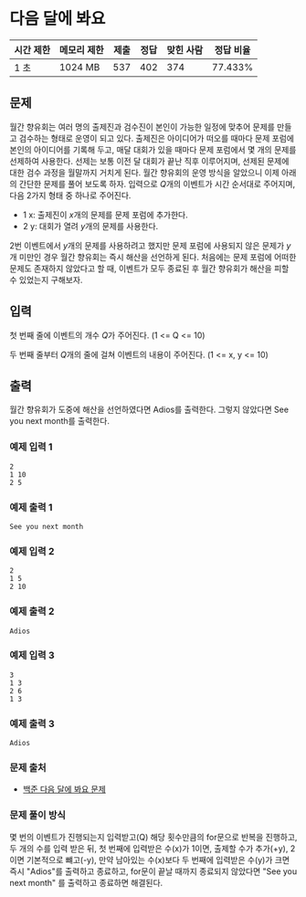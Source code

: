 # 다음 달에 봐요
 
|시간 제한  |	메모리 제한 |	제출    |	정답    |	맞힌 사람   |	정답 비율|
|-------|-----------|-------|------|------|---------|
|1 초	|1024 MB	|537	|402	|374	|77.433%|

## 문제

월간 향유회는 여러 명의 출제진과 검수진이 본인이 가능한 일정에 맞추어 문제를 만들고 검수하는 형태로 운영이 되고 있다.
출제진은 아이디어가 떠오를 때마다 문제 포럼에 본인의 아이디어를 기록해 두고, 매달 대회가 있을 때마다 문제 포럼에서 몇 개의 문제를 선제하여 사용한다. 선제는 보통 이전 달 대회가 끝난 직후 이루어지며, 선제된 문제에 대한 검수 과정을 월말까지 거치게 된다.
월간 향유회의 운영 방식을 알았으니 이제 아래의 간단한 문제를 풀어 보도록 하자.
입력으로 $Q$개의 이벤트가 시간 순서대로 주어지며, 다음 2가지 형태 중 하나로 주어진다.

- 1 x: 출제진이 $x$개의 문제를 문제 포럼에 추가한다.
- 2 y: 대회가 열려 $y$개의 문제를 사용한다.

2번 이벤트에서 $y$개의 문제를 사용하려고 했지만 문제 포럼에 사용되지 않은 문제가 $y$개 미만인 경우 월간 향유회는 즉시 해산을 선언하게 된다.
처음에는 문제 포럼에 어떠한 문제도 존재하지 않았다고 할 때, 이벤트가 모두 종료된 후 월간 향유회가 해산을 피할 수 있었는지 구해보자.

## 입력

첫 번째 줄에 이벤트의 개수 $Q$가 주어진다. (1 <= Q <= 10)

두 번째 줄부터 $Q$개의 줄에 걸쳐 이벤트의 내용이 주어진다. (1 <= x, y <= 10)

## 출력

월간 향유회가 도중에 해산을 선언하였다면 Adios를 출력한다. 그렇지 않았다면 See you next month를 출력한다.

### 예제 입력 1 

```
2
1 10
2 5
```

### 예제 출력 1 

```
See you next month
```

### 예제 입력 2 

```
2
1 5
2 10
```

### 예제 출력 2 

```
Adios
```

### 예제 입력 3 

```
3
1 3
2 6
1 3
```

### 예제 출력 3 

```
Adios
```

### 문제 출처

- [백준 다음 달에 봐요 문제](https://www.acmicpc.net/problem/32209)

### 문제 풀이 방식

몇 번의 이벤트가 진행되는지 입력받고(Q) 해당 횟수만큼의 for문으로 반복을 진행하고, 두 개의 수를 입력 받은 뒤, 첫 번째에 입력받은 수(x)가 1이면, 출제할 수가 추가(+y), 2이면 기본적으로 뺴고(-y), 만약 남아있는 수(x)보다 두 번째에 입력받은 수(y)가 크면 즉시 "Adios"를 출력하고 종료하고, for문이 끝날 때까지 종료되지 않았다면 "See you next month" 를 출력하고 종료하면 해결된다.
